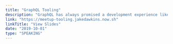 ```yaml
---
title: "GraphQL Tooling"
description: "GraphQL has always promised a development experience like no other through advanced and easy-to-use tooling. But have we reached that point yet? In this talk, I discussed the state of GraphQL tooling, how to get the most out of GraphQL, and what could be improved with how people work on GraphQL projects."
link: "https://meetup-tooling.jakedawkins.now.sh"
linkTitle: "View Slides"
date: "2019-10-01"
type: "SPEAKING"
---
```


